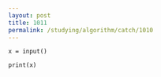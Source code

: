 ```yaml
---
layout: post
title: 1011
permalink: /studying/algorithm/catch/1010
---
```


```
x = input()

print(x)

```
